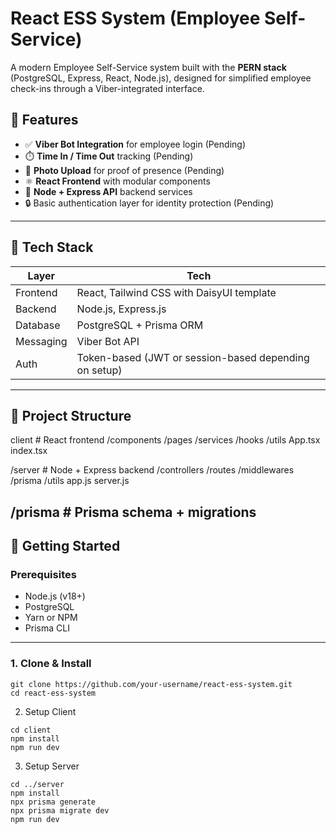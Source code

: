 # React ESS System (Employee Self-Service)

A modern Employee Self-Service system built with the **PERN stack** (PostgreSQL, Express, React, Node.js), designed for simplified employee check-ins through a Viber-integrated interface.

## 📌 Features

- ✅ **Viber Bot Integration** for employee login (Pending)
- ⏱️ **Time In / Time Out** tracking (Pending)
- 📸 **Photo Upload** for proof of presence (Pending)
- ⚛️ **React Frontend** with modular components
- 📡 **Node + Express API** backend services
- 🔒 Basic authentication layer for identity protection (Pending)

---

## 🧱 Tech Stack

| Layer       | Tech                     |
|------------|---------------------------|
| Frontend   | React, Tailwind CSS with DaisyUI template |
| Backend    | Node.js, Express.js       |
| Database   | PostgreSQL + Prisma ORM   |
| Messaging  | Viber Bot API             |
| Auth       | Token-based (JWT or session-based depending on setup) |

---

## 📂 Project Structure

client              # React frontend
/components
/pages
/services
/hooks
/utils
App.tsx
index.tsx

/server              # Node + Express backend
/controllers
/routes
/middlewares
/prisma
/utils
app.js
server.js

/prisma              # Prisma schema + migrations
---

## 🚀 Getting Started

### Prerequisites

- Node.js (v18+)
- PostgreSQL
- Yarn or NPM
- Prisma CLI

---

### 1. Clone & Install
```
git clone https://github.com/your-username/react-ess-system.git
cd react-ess-system
```

2. Setup Client
```
cd client
npm install
npm run dev
```

3. Setup Server
```
cd ../server
npm install
npx prisma generate
npx prisma migrate dev
npm run dev
```
